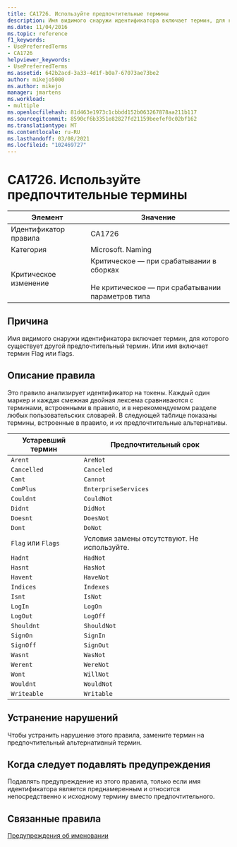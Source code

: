```yaml
---
title: CA1726. Используйте предпочтительные термины
description: Имя видимого снаружи идентификатора включает термин, для которого существует другой предпочтительный термин. Или имя включает термин Flag или flags.
ms.date: 11/04/2016
ms.topic: reference
f1_keywords:
- UsePreferredTerms
- CA1726
helpviewer_keywords:
- UsePreferredTerms
ms.assetid: 642b2acd-3a33-4d1f-b0a7-67073ae73be2
author: mikejo5000
ms.author: mikejo
manager: jmartens
ms.workload:
- multiple
ms.openlocfilehash: 81d463e1973c1cbbdd152b063267878aa211b117
ms.sourcegitcommit: 8590cf6b3351e82827fd21159beefef0c02bf162
ms.translationtype: MT
ms.contentlocale: ru-RU
ms.lasthandoff: 03/08/2021
ms.locfileid: "102469727"
---
```

# <a name="ca1726-use-preferred-terms"></a>CA1726. Используйте предпочтительные термины

|Элемент|Значение|
|-|-|
|Идентификатор правила|CA1726|
|Категория|Microsoft. Naming|
|Критическое изменение|Критическое — при срабатывании в сборках<br /><br /> Не критическое — при срабатывании параметров типа|

## <a name="cause"></a>Причина

Имя видимого снаружи идентификатора включает термин, для которого существует другой предпочтительный термин. Или имя включает термин Flag или flags.

## <a name="rule-description"></a>Описание правила

Это правило анализирует идентификатор на токены. Каждый один маркер и каждая смежная двойная лексема сравниваются с терминами, встроенными в правило, и в нерекомендуемом разделе любых пользовательских словарей. В следующей таблице показаны термины, встроенные в правило, и их предпочтительные альтернативы.

|Устаревший термин|Предпочтительный срок|
|-------------------|--------------------|
|`Arent`|`AreNot`|
|`Cancelled`|`Canceled`|
|`Cant`|`Cannot`|
|`ComPlus`|`EnterpriseServices`|
|`Couldnt`|`CouldNot`|
|`Didnt`|`DidNot`|
|`Doesnt`|`DoesNot`|
|`Dont`|`DoNot`|
|`Flag` или `Flags`|Условия замены отсутствуют. Не используйте.|
|`Hadnt`|`HadNot`|
|`Hasnt`|`HasNot`|
|`Havent`|`HaveNot`|
|`Indices`|`Indexes`|
|`Isnt`|`IsNot`|
|`LogIn`|`LogOn`|
|`LogOut`|`LogOff`|
|`Shouldnt`|`ShouldNot`|
|`SignOn`|`SignIn`|
|`SignOff`|`SignOut`|
|`Wasnt`|`WasNot`|
|`Werent`|`WereNot`|
|`Wont`|`WillNot`|
|`Wouldnt`|`WouldNot`|
|`Writeable`|`Writable`|

## <a name="how-to-fix-violations"></a>Устранение нарушений
Чтобы устранить нарушение этого правила, замените термин на предпочтительный альтернативный термин.

## <a name="when-to-suppress-warnings"></a>Когда следует подавлять предупреждения
Подавлять предупреждение из этого правила, только если имя идентификатора является преднамеренным и относится непосредственно к исходному термину вместо предпочтительного.

## <a name="related-rules"></a>Связанные правила
[Предупреждения об именовании](/dotnet/fundamentals/code-analysis/quality-rules/naming-warnings)
